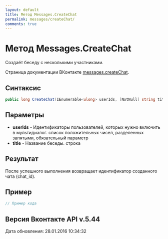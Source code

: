 ```yaml
---
layout: default
title: Метод Messages.CreateChat
permalink: messages/createChat/
comments: true
---
```

# Метод Messages.CreateChat
Создаёт беседу с несколькими участниками.

Страница документации ВКонтакте [messages.createChat](https://vk.com/dev/messages.createChat).
## Синтаксис
``` csharp
public long CreateChat(IEnumerable<ulong> userIds, [NotNull] string title)
```

## Параметры
+ **userIds** - Идентификаторы пользователей, которых нужно включить в мультидиалог. список положительных чисел, разделенных запятыми, обязательный параметр
+ **title** - Название беседы. строка

## Результат
После успешного выполнения возвращает  идентификатор созданного чата (chat_id).

## Пример
``` csharp
// Пример кода
```

## Версия Вконтакте API v.5.44
Дата обновления: 28.01.2016 10:34:32
